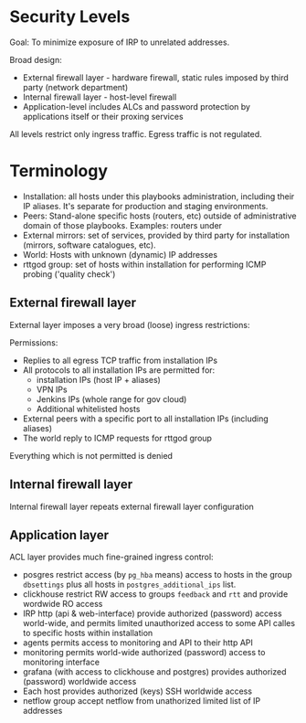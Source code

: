 Security Levels
===============

Goal: To minimize exposure of IRP to unrelated addresses.

Broad design:
* External firewall layer - hardware firewall, static rules imposed by third party (network department)
* Internal firewall layer - host-level firewall
* Application-level includes ALCs and password protection by applications itself or their proxing services

All levels restrict only ingress traffic. Egress traffic is not regulated.

# Terminology

* Installation: all hosts under this playbooks administration, including their IP aliases. It's separate for production and staging environments.
* Peers: Stand-alone specific hosts (routers, etc) outside of administrative domain of those playbooks. Examples: routers under 
* External mirrors: set of services, provided by third party for installation (mirrors, software catalogues, etc).
* World: Hosts with unknown (dynamic) IP addresses
* rttgod group: set of hosts within installation for performing ICMP probing ('quality check')


## External firewall layer
External layer imposes a very broad (loose) ingress restrictions:

Permissions:
* Replies to all egress TCP traffic from installation IPs
* All protocols to all installation IPs are permitted for:
  * installation IPs (host IP + aliases)
  * VPN IPs
  * Jenkins IPs (whole range for gov cloud)
  * Additional whitelisted hosts
* External peers with a specific port to all installation IPs (including aliases)
* The world reply to ICMP requests for rttgod group

Everything which is not permitted is denied


## Internal firewall layer

Internal firewall layer repeats external firewall layer configuration

## Application layer

ACL layer provides much fine-grained ingress control:
* posgres restrict access (by `pg_hba` means) access to hosts in the group `dbsettings` plus all hosts in `postgres_additional_ips` list.
* clickhouse restrict RW access to groups `feedback` and `rtt` and provide wordwide RO access
* IRP  http (api & web-interface) provide authorized (password) access world-wide, and permits
    limited unauthorized access to some API calles to specific hosts within installation
* agents permits access to monitoring and API to their http API
* monitoring permits world-wide authorized (password) access to monitoring interface
* grafana (with access to clickhouse and postgres) provides authorized (password) worldwide access
* Each host provides authorized (keys) SSH worldwide access
* netflow group accept netflow from unathorized limited list of IP addresses
